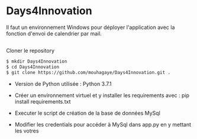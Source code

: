 # Days4Innovation

Il faut un environnement Windows pour déployer l'application avec la fonction d'envoi de calendrier par mail.

## 
Cloner le repository

```sh
$ mkdir Days4Innovation
$ cd Days4Innovation
$ git clone https://github.com/mouhagaye/Days4Innovation.git .
```

- Version de Python utilisée : Python 3.7.1
- Créer un environnement virtuel et y installer les requirements avec :
pip install requirements.txt

- Executer le script de création de la base de données MySql

- Modifier les credentials pour accéder à MySql dans app.py en y mettant les votres

